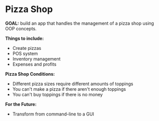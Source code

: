# Pizza Shop

**GOAL:** build an app that handles the management of a pizza shop using OOP concepts. 

**Things to include:**
- Create pizzas
- POS system
- Inventory management
- Expenses and profits

**Pizza Shop Conditions:**
- Different pizza sizes require different amounts of toppings
- You can't make a pizza if there aren't enough toppings
- You can't buy toppings if there is no money

**For the Future:**
- Transform from command-line to a GUI
